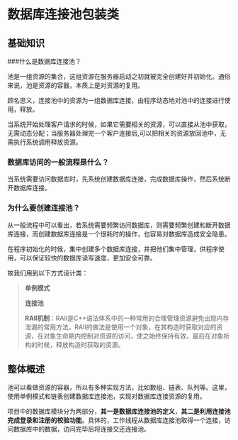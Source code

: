 数据库连接池包装类
=======================
## 基础知识

###什么是数据库连接池？

池是一组资源的集合，这组资源在服务器启动之初就被完全创建好并初始化。通俗来说，池是资源的容器，本质上是对资源的复用。

顾名思义，连接池中的资源为一组数据库连接，由程序动态地对池中的连接进行使用，释放。

当系统开始处理客户请求的时候，如果它需要相关的资源，可以直接从池中获取，无需动态分配；当服务器处理完一个客户连接后,可以把相关的资源放回池中，无需执行系统调用释放资源。

### 数据库访问的一般流程是什么？

当系统需要访问数据库时，先系统创建数据库连接，完成数据库操作，然后系统断开数据库连接。

### 为什么要创建连接池？

从一般流程中可以看出，若系统需要频繁访问数据库，则需要频繁创建和断开数据库连接，而创建数据库连接是一个很耗时的操作，也容易对数据库造成安全隐患。

在程序初始化的时候，集中创建多个数据库连接，并把他们集中管理，供程序使用，可以保证较快的数据库读写速度，更加安全可靠。

故我们用到以下方式设计类：
>**单例模式**
>
> **连接池**
>
> **RAII机制**：RAII是C++语法体系中的一种常用的合理管理资源避免出现内存泄漏的常用方法，RAII的做法是使用一个对象，在其构造时获取对应的资源，在对象生命期内控制对资源的访问，使之始终保持有效，最后在对象析构的时候，释放构造时获取的资源。

## 整体概述

池可以看做资源的容器，所以有多种实现方法，比如数组、链表、队列等。这里，使用单例模式和链表创建数据库连接池，实现对数据库连接资源的复用。

项目中的数据库模块分为两部分，**其一是数据库连接池的定义**，**其二是利用连接池完成登录和注册的校验功能**。具体的，工作线程从数据库连接池取得一个连接，访问数据库中的数据，访问完毕后将连接交还连接池。
